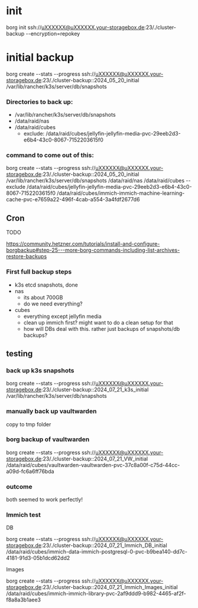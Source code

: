 
# init
borg init ssh://uXXXXXX@uXXXXXX.your-storagebox.de:23/./cluster-backup --encryption=repokey

# initial backup
borg create --stats --progress ssh://uXXXXXX@uXXXXXX.your-storagebox.de:23/./cluster-backup::2024_05_20_initial /var/lib/rancher/k3s/server/db/snapshots

### Directories to back up: 
- /var/lib/rancher/k3s/server/db/snapshots
- /data/raid/nas
- /data/raid/cubes
  - exclude: /data/raid/cubes/jellyfin-jellyfin-media-pvc-29eeb2d3-e6b4-43c0-8067-7152203615f0

### command to come out of this:
borg create --stats --progress ssh://uXXXXXX@uXXXXXX.your-storagebox.de:23/./cluster-backup::2024_05_20_initial /var/lib/rancher/k3s/server/db/snapshots /data/raid/nas /data/raid/cubes --exclude /data/raid/cubes/jellyfin-jellyfin-media-pvc-29eeb2d3-e6b4-43c0-8067-7152203615f0 /data/raid/cubes/immich-immich-machine-learning-cache-pvc-e7659a22-496f-4cab-a554-3a4fdf2677d6

## Cron

TODO

https://community.hetzner.com/tutorials/install-and-configure-borgbackup#step-25---more-borg-commands-including-list-archives-restore-backups


### First full backup steps
- k3s etcd snapshots, done
- nas
  - its about 700GB
  - do we need everything?
- cubes
  - everything except jellyfin media
  - clean up immich first? might want to do a clean setup for that
  - how will DBs deal with this. rather just backups of snapshots/db backups?


## testing

### back up k3s snapshots
borg create --stats --progress ssh://uXXXXXX@uXXXXXX.your-storagebox.de:23/./cluster-backup::2024_07_21_k3s_initial /var/lib/rancher/k3s/server/db/snapshots

### manually back up vaultwarden
copy to tmp folder

### borg backup of vaultwarden
borg create --stats --progress ssh://uXXXXXX@uXXXXXX.your-storagebox.de:23/./cluster-backup::2024_07_21_VW_initial /data/raid/cubes/vaultwarden-vaultwarden-pvc-37c8a00f-c75d-44cc-a09d-fc6a6ff76bda

### outcome
both seemed to work perfectly!


### Immich test
DB

borg create --stats --progress ssh://uXXXXXX@uXXXXXX.your-storagebox.de:23/./cluster-backup::2024_07_21_Immich_DB_initial /data/raid/cubes/immich-data-immich-postgresql-0-pvc-b9bea140-dd7c-4181-91d3-05b1dcd62dd2

Images

borg create --stats --progress ssh://uXXXXXX@uXXXXXX.your-storagebox.de:23/./cluster-backup::2024_07_21_Immich_Images_initial /data/raid/cubes/immich-immich-library-pvc-2af9ddd9-b982-4465-af2f-f8a8a3b1aee3
